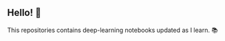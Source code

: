 ## Hello! :wave: <br>
This repositories contains deep-learning notebooks updated as I learn. :books:
